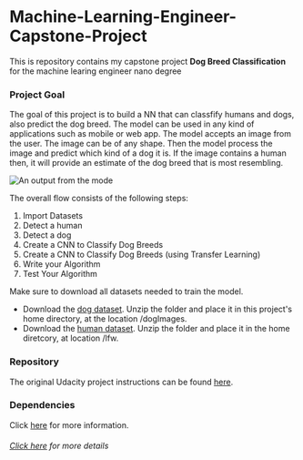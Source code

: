 # Machine-Learning-Engineer-Capstone-Project
This is repository contains my capstone project **Dog Breed Classification** for the machine learing engineer nano degree 

### Project Goal
The goal of this project is to build a NN that can classfify humans and dogs, also predict the dog breed. The model can be used in any kind of applications such as mobile or web app. The model accepts an image from the user. The image can be of any shape. Then the model process the image and predict which kind of a dog it is. If the image contains a human then, it will provide an estimate of the dog breed that is most resembling.


![An output from the mode](https://raw.githubusercontent.com/Randheerrrk/Machine-Learning-Engineer-Capstone-Project-Dog-Breed-Classifier/master/Screenshot%20from%202020-05-10%2013-29-06.png)

The overall flow consists of the following steps:

  1. Import Datasets 
  1. Detect a human
  1. Detect a dog
  1. Create a CNN to Classify Dog Breeds 
  1. Create a CNN to Classify Dog Breeds (using Transfer Learning)
  1. Write your Algorithm
  1. Test Your Algorithm
  
  Make sure to download all datasets needed to train the model.
  
  * Download the [dog dataset](https://s3-us-west-1.amazonaws.com/udacity-aind/dog-project/dogImages.zip).  Unzip the folder and place it in this project's home directory, at the location /dogImages.
  * Download the [human dataset](https://s3-us-west-1.amazonaws.com/udacity-aind/dog-project/lfw.zip).  Unzip the folder and place it in the home diretcory, at location /lfw.
  
  ### Repository
  
  The original Udacity project instructions can be found [here](https://github.com/udacity/deep-learning-v2-pytorch/tree/master/project-dog-classification).
  
  ### Dependencies
  
  Click [here](https://github.com/udacity/deep-learning-v2-pytorch) for more information.
  
  ###### [Click here](https://github.com/Randheerrrk/Machine-Learning-Engineer-Capstone-Project-Dog-Breed-Classifier/blob/master/dog_app.ipynb) for more details
  